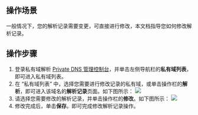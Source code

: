 ## 操作场景
一般情况下，您的解析记录需要变更，可直接进行修改，本文档指导您如何修改解析记录。

## 操作步骤
1. 登录私有域解析 [Private DNS 管理控制台](https://console.cloud.tencent.com/privatedns/)，并单击左侧导航栏的**私有域列表**，即可进入私有域列表。
2. 在 “私有域列表” 中，选择您需要进行修改记录的私有域，或单击操作栏的**解析**，即可进入该域名的**解析记录**页面。如下图所示：
![](https://main.qcloudimg.com/raw/965b35507b9de90112d57608a95d6405.png)
3. 请选择您需要修改的解析记录，并单击操作栏的**修改**。如下图所示：
![](https://main.qcloudimg.com/raw/c824b696a4d30f3417184a09010dc12e.png)
4. 修改完成后，单击**保存**。即可完成修改解析记录操作。


